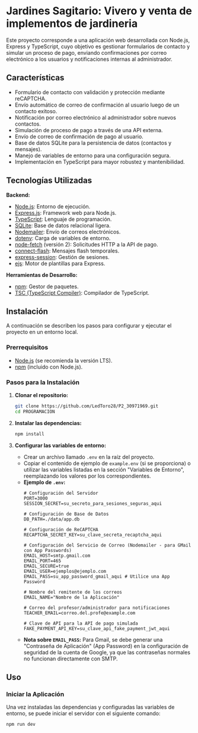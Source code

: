 # Jardines Sagitario: Vivero y venta de implementos de jardineria

Este proyecto corresponde a una aplicación web desarrollada con Node.js, Express y TypeScript, cuyo objetivo es gestionar formularios de contacto y simular un proceso de pago, enviando confirmaciones por correo electrónico a los usuarios y notificaciones internas al administrador.

## Características

- Formulario de contacto con validación y protección mediante reCAPTCHA.
- Envío automático de correo de confirmación al usuario luego de un contacto exitoso.
- Notificación por correo electrónico al administrador sobre nuevos contactos.
- Simulación de proceso de pago a través de una API externa.
- Envío de correo de confirmación de pago al usuario.
- Base de datos SQLite para la persistencia de datos (contactos y mensajes).
- Manejo de variables de entorno para una configuración segura.
- Implementación en TypeScript para mayor robustez y mantenibilidad.

## Tecnologías Utilizadas

**Backend:**
- [Node.js](https://nodejs.org/): Entorno de ejecución.
- [Express.js](https://expressjs.com/): Framework web para Node.js.
- [TypeScript](https://www.typescriptlang.org/): Lenguaje de programación.
- [SQLite](https://www.sqlite.org/): Base de datos relacional ligera.
- [Nodemailer](https://nodemailer.com/): Envío de correos electrónicos.
- [dotenv](https://www.npmjs.com/package/dotenv): Carga de variables de entorno.
- [node-fetch](https://www.npmjs.com/package/node-fetch) (versión 2): Solicitudes HTTP a la API de pago.
- [connect-flash](https://www.npmjs.com/package/connect-flash): Mensajes flash temporales.
- [express-session](https://www.npmjs.com/package/express-session): Gestión de sesiones.
- [ejs](https://www.npmjs.com/package/ejs): Motor de plantillas para Express.

**Herramientas de Desarrollo:**
- [npm](https://www.npmjs.com/): Gestor de paquetes.
- [TSC (TypeScript Compiler)](https://www.typescriptlang.org/): Compilador de TypeScript.

## Instalación

A continuación se describen los pasos para configurar y ejecutar el proyecto en un entorno local.

### Prerrequisitos

- [Node.js](https://nodejs.org/en/download/) (se recomienda la versión LTS).
- [npm](https://docs.npmjs.com/cli/v9/commands/npm) (incluido con Node.js).

### Pasos para la Instalación

1. **Clonar el repositorio:**
    ```bash
    git clone https://github.com/LedToro28/P2_30971969.git
    cd PROGRAMACION
    ```

2. **Instalar las dependencias:**
    ```bash
    npm install
    ```

3. **Configurar las variables de entorno:**
    - Crear un archivo llamado `.env` en la raíz del proyecto.
    - Copiar el contenido de ejemplo de `example.env` (si se proporciona) o utilizar las variables listadas en la sección "Variables de Entorno", reemplazando los valores por los correspondientes.
    - **Ejemplo de `.env`:**
        ```env
        # Configuración del Servidor
        PORT=3000
        SESSION_SECRET=su_secreto_para_sesiones_seguras_aqui

        # Configuración de Base de Datos
        DB_PATH=./data/app.db

        # Configuración de ReCAPTCHA
        RECAPTCHA_SECRET_KEY=su_clave_secreta_recaptcha_aqui

        # Configuración del Servicio de Correo (Nodemailer - para GMail con App Passwords)
        EMAIL_HOST=smtp.gmail.com
        EMAIL_PORT=465
        EMAIL_SECURE=true
        EMAIL_USER=ejemplos@ejemplo.com
        EMAIL_PASS=su_app_password_gmail_aqui # Utilice una App Password

        # Nombre del remitente de los correos
        EMAIL_NAME="Nombre de la Aplicación"

        # Correo del profesor/administrador para notificaciones
        TEACHER_EMAIL=correo.del.profe@example.com

        # Clave de API para la API de pago simulada
        FAKE_PAYMENT_API_KEY=su_clave_api_fake_payment_jwt_aqui
        ```
    - **Nota sobre `EMAIL_PASS`:** Para Gmail, se debe generar una "Contraseña de Aplicación" (App Password) en la configuración de seguridad de la cuenta de Google, ya que las contraseñas normales no funcionan directamente con SMTP.

## Uso

### Iniciar la Aplicación

Una vez instaladas las dependencias y configuradas las variables de entorno, se puede iniciar el servidor con el siguiente comando:

```bash
npm run dev
```
